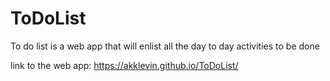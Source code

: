 # ToDoList

To do list is a web app that will enlist all the day to day activities to be done

link to the web app: https://akklevin.github.io/ToDoList/

